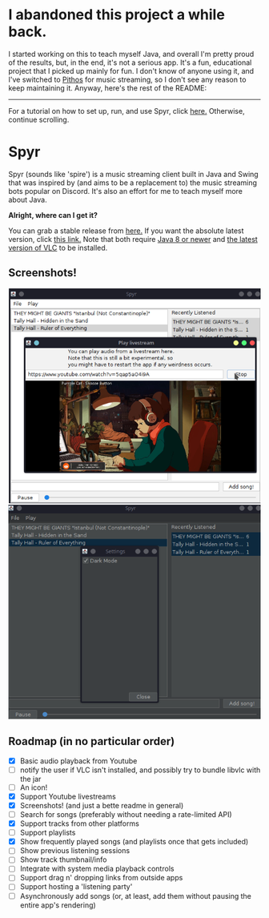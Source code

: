 # I abandoned this project a while back.
I started working on this to teach myself Java, and overall I'm pretty proud of the results, but, in the end, it's not a serious app. It's a fun, educational project that I picked up mainly for fun. I don't know of anyone using it, and I've switched to [Pithos](https://pithos.github.io) for music streaming, so I don't see any reason to keep maintaining it. Anyway, here's the rest of the README:
  
  
------------
  
  
For a tutorial on how to set up, run, and use Spyr, click [here.](https://github.com/asolidtime/spyr/blob/main/TUTORIAL.md) Otherwise, continue scrolling.

# Spyr

Spyr (sounds like 'spire') is a music streaming client built in Java and Swing that was inspired by (and aims to be a replacement to) the music streaming bots popular on Discord. It's also an effort for me to teach myself more about Java.

**Alright, where can I get it?**

You can grab a stable release from [here.](https://github.com/asolidtime/spyr/releases) If you want the absolute latest version, click [this link.](https://nightly.link/asolidtime/spyr/workflows/github-actions/main/JAR%20package.zip) Note that both require [Java 8 or newer](https://adoptopenjdk.net/?variant=openjdk16&jvmVariant=hotspot) and [the latest version of VLC](https://www.videolan.org/vlc/) to be installed.

## Screenshots!
![Light Mode (with settings open)](https://raw.githubusercontent.com/asolidtime/spyr/main/images/lightmode.png)
![Dark Mode (as you can see, I really like Tally Hall](https://raw.githubusercontent.com/asolidtime/spyr/main/images/darkmode.png)

## Roadmap (in no particular order)

- [x] Basic audio playback from Youtube
- [ ] notify the user if VLC isn't installed, and possibly try to bundle libvlc with the jar
- [ ] An icon!
- [x] Support Youtube livestreams
- [x] Screenshots! (and just a bette readme in general)
- [ ] Search for songs (preferably without needing a rate-limited API)
- [x] Support tracks from other platforms
- [ ] Support playlists
- [x] Show frequently played songs (and playlists once that gets included)
- [ ] Show previous listening sessions
- [ ] Show track thumbnail/info
- [ ] Integrate with system media playback controls
- [ ] Support drag n' dropping links from outside apps
- [ ] Support hosting a 'listening party'
- [ ] Asynchronously add songs (or, at least, add them without pausing the entire app's rendering)
